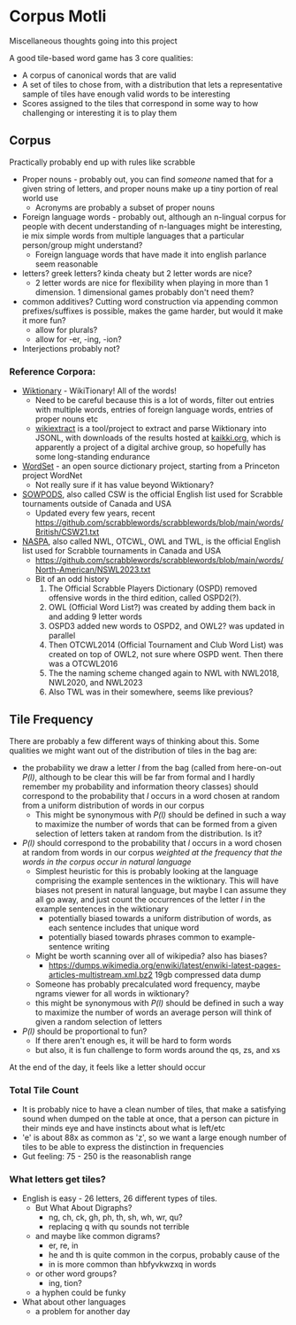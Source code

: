 # Corpus Motli

Miscellaneous thoughts going into this project

A good tile-based word game has 3 core qualities:

- A corpus of canonical words that are valid
- A set of tiles to chose from, with a distribution that lets a representative sample of tiles have enough valid words to be interesting
- Scores assigned to the tiles that correspond in some way to how challenging or interesting it is to play them

## Corpus

Practically probably end up with rules like scrabble

- Proper nouns - probably out, you can find _someone_ named that for a given string of letters, and proper nouns make up a tiny portion of real world use
  - Acronyms are probably a subset of proper nouns
- Foreign language words - probably out, although an n-lingual corpus for people with decent understanding of n-languages might be interesting, ie mix simple words from multiple languages that a particular person/group might understand?
  - Foreign language words that have made it into english parlance seem reasonable
- letters? greek letters? kinda cheaty but 2 letter words are nice?
  - 2 letter words are nice for flexibility when playing in more than 1 dimension. 1 dimensional games probably don't need them?
- common additives? Cutting word construction via appending common prefixes/suffixes is possible, makes the game harder, but would it make it more fun?
  - allow for plurals?
  - allow for -er, -ing, -ion?
- Interjections probably not?

### Reference Corpora:

- [Wiktionary](https://www.wiktionary.org/) - WikiTionary! All of the words!
  - Need to be careful because this is a lot of words, filter out entries with multiple words, entries of foreign language words, entries of proper nouns etc
  - [wikiextract](https://github.com/tatuylonen/wiktextract) is a tool/project to extract and parse Wiktionary into JSONL, with downloads of the results hosted at [kaikki.org](https://kaikki.org/dictionary/rawdata.html), which is apparently a project of a digital archive group, so hopefully has some long-standing endurance
- [WordSet](https://github.com/wordset/wordset-dictionary) - an open source dictionary project, starting from a Princeton project WordNet
  - Not really sure if it has value beyond Wiktionary?
- [SOWPODS](https://en.wikipedia.org/wiki/Collins_Scrabble_Words), also called CSW is the official English list used for Scrabble tournaments outside of Canada and USA
  - Updated every few years, recent https://github.com/scrabblewords/scrabblewords/blob/main/words/British/CSW21.txt
- [NASPA](https://en.wikipedia.org/wiki/NASPA_Word_List), also called NWL, OTCWL, OWL and TWL, is the official English list used for Scrabble tournaments in Canada and USA
  - https://github.com/scrabblewords/scrabblewords/blob/main/words/North-American/NSWL2023.txt
  - Bit of an odd history
    1. The Official Scrabble Players Dictionary (OSPD) removed offensive words in the third edition, called OSPD2(?).
    2. OWL (Official Word List?) was created by adding them back in and adding 9 letter words
    3. OSPD3 added new words to OSPD2, and OWL2? was updated in parallel
    4. Then OTCWL2014 (Official Tournament and Club Word List) was created on top of OWL2, not sure where OSPD went. Then there was a OTCWL2016
    5. The the naming scheme changed again to NWL with NWL2018, NWL2020, and NWL2023
    6. Also TWL was in their somewhere, seems like previous?

## Tile Frequency

There are probably a few different ways of thinking about this. Some qualities we might want out of the distribution of tiles in the bag are:

- the probability we draw a letter _l_ from the bag (called from here-on-out _P(l)_, although to be clear this will be far from formal and I hardly remember my probability and information theory classes) should correspond to the probability that _l_ occurs in a word chosen at random from a uniform distribution of words in our corpus
  - This might be synonymous with _P(l)_ should be defined in such a way to maximize the number of words that can be formed from a given selection of letters taken at random from the distribution. Is it?
- _P(l)_ should correspond to the probability that _l_ occurs in a word chosen at random from words in our corpus _weighted at the frequency that the words in the corpus occur in natural language_
  - Simplest heuristic for this is probably looking at the language comprising the example sentences in the wiktionary. This will have biases not present in natural language, but maybe I can assume they all go away, and just count the occurrences of the letter _l_ in the example sentences in the wiktionary
    - potentially biased towards a uniform distribution of words, as each sentence includes that unique word
    - potentially biased towards phrases common to example-sentence writing
  - Might be worth scanning over all of wikipedia? also has biases?
    - https://dumps.wikimedia.org/enwiki/latest/enwiki-latest-pages-articles-multistream.xml.bz2 19gb compressed data dump
  - Someone has probably precalculated word frequency, maybe ngrams viewer for all words in wiktionary?
  - this might be synonymous with _P(l)_ should be defined in such a way to maximize the number of words an average person will think of given a random selection of letters
- _P(l)_ should be proportional to fun?
  - If there aren't enough es, it will be hard to form words
  * but also, it is fun challenge to form words around the qs, zs, and xs

At the end of the day, it feels like a letter should occur

### Total Tile Count

- It is probably nice to have a clean number of tiles, that make a satisfying sound when dumped on the table at once, that a person can picture in their minds eye and have instincts about what is left/etc
- 'e' is about 88x as common as 'z', so we want a large enough number of tiles to be able to express the distinction in frequencies
- Gut feeling: 75 - 250 is the reasonablish range

### What letters get tiles?

- English is easy - 26 letters, 26 different types of tiles.
  - But What About Digraphs?
    - ng, ch, ck, gh, ph, th, sh, wh, wr, qu?
    - replacing q with qu sounds not terrible
  - and maybe like common digrams?
    - er, re, in
    - he and th is quite common in the corpus, probably cause of the
    - in is more common than hbfyvkwzxq in words
  - or other word groups?
    - ing, tion?
  - a hyphen could be funky
- What about other languages
  - a problem for another day
